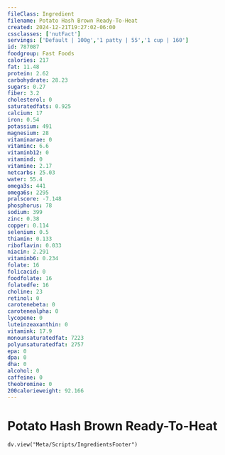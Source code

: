 ```yaml
---
fileClass: Ingredient
filename: Potato Hash Brown Ready-To-Heat
created: 2024-12-21T19:27:02-06:00
cssclasses: ['nutFact']
servings: ['Default | 100g','1 patty | 55','1 cup | 160']
id: 787087
foodgroup: Fast Foods
calories: 217
fat: 11.48
protein: 2.62
carbohydrate: 28.23
sugars: 0.27
fiber: 3.2
cholesterol: 0
saturatedfats: 0.925
calcium: 17
iron: 0.54
potassium: 491
magnesium: 28
vitaminarae: 0
vitaminc: 6.6
vitaminb12: 0
vitamind: 0
vitamine: 2.17
netcarbs: 25.03
water: 55.4
omega3s: 441
omega6s: 2295
pralscore: -7.148
phosphorus: 78
sodium: 399
zinc: 0.38
copper: 0.114
selenium: 0.5
thiamin: 0.133
riboflavin: 0.033
niacin: 2.291
vitaminb6: 0.234
folate: 16
folicacid: 0
foodfolate: 16
folatedfe: 16
choline: 23
retinol: 0
carotenebeta: 0
carotenealpha: 0
lycopene: 0
luteinzeaxanthin: 0
vitamink: 17.9
monounsaturatedfat: 7223
polyunsaturatedfat: 2757
epa: 0
dpa: 0
dha: 0
alcohol: 0
caffeine: 0
theobromine: 0
200calorieweight: 92.166
---
```


# Potato Hash Brown Ready-To-Heat

```dataviewjs
dv.view("Meta/Scripts/IngredientsFooter")
```